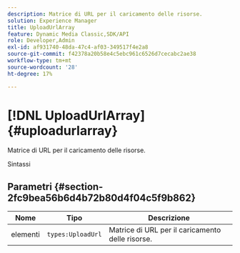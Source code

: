 ```yaml
---
description: Matrice di URL per il caricamento delle risorse.
solution: Experience Manager
title: UploadUrlArray
feature: Dynamic Media Classic,SDK/API
role: Developer,Admin
exl-id: af931740-48da-47c4-af03-349517f4e2a8
source-git-commit: f42378a20b58e4c5ebc961c6526d7cecabc2ae38
workflow-type: tm+mt
source-wordcount: '28'
ht-degree: 17%

---
```


# [!DNL UploadUrlArray]{#uploadurlarray}

Matrice di URL per il caricamento delle risorse.

Sintassi

## Parametri {#section-2fc9bea56b6d4b72b80d4f04c5f9b862}

| Nome | Tipo | Descrizione |
|---|---|---|
| elementi | `types:UploadUrl` | Matrice di URL per il caricamento delle risorse. |
